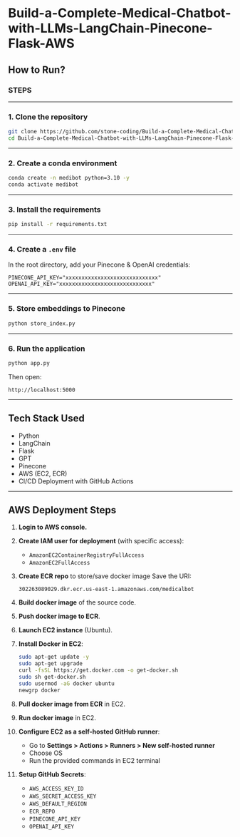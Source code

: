 # Build-a-Complete-Medical-Chatbot-with-LLMs-LangChain-Pinecone-Flask-AWS

## How to Run?

### **STEPS**

---

### **1. Clone the repository**
```bash
git clone https://github.com/stone-coding/Build-a-Complete-Medical-Chatbot-with-LLMs-LangChain-Pinecone-Flask-AWS.git
cd Build-a-Complete-Medical-Chatbot-with-LLMs-LangChain-Pinecone-Flask-AWS
````

---

### **2. Create a conda environment**

```bash
conda create -n medibot python=3.10 -y
conda activate medibot
```

---

### **3. Install the requirements**

```bash
pip install -r requirements.txt
```

---

### **4. Create a `.env` file**

In the root directory, add your Pinecone & OpenAI credentials:

```
PINECONE_API_KEY="xxxxxxxxxxxxxxxxxxxxxxxxxxxxx"
OPENAI_API_KEY="xxxxxxxxxxxxxxxxxxxxxxxxxxxxx"
```

---

### **5. Store embeddings to Pinecone**

```bash
python store_index.py
```

---

### **6. Run the application**

```bash
python app.py
```

Then open:

```
http://localhost:5000
```

---

## Tech Stack Used

* Python
* LangChain
* Flask
* GPT
* Pinecone
* AWS (EC2, ECR)
* CI/CD Deployment with GitHub Actions

---

## AWS Deployment Steps

1. **Login to AWS console.**
2. **Create IAM user for deployment** (with specific access):

   * `AmazonEC2ContainerRegistryFullAccess`
   * `AmazonEC2FullAccess`
3. **Create ECR repo** to store/save docker image
   Save the URI:

   ```
   302263089029.dkr.ecr.us-east-1.amazonaws.com/medicalbot
   ```
4. **Build docker image** of the source code.
5. **Push docker image to ECR**.
6. **Launch EC2 instance** (Ubuntu).
7. **Install Docker in EC2**:

   ```bash
   sudo apt-get update -y
   sudo apt-get upgrade
   curl -fsSL https://get.docker.com -o get-docker.sh
   sudo sh get-docker.sh
   sudo usermod -aG docker ubuntu
   newgrp docker
   ```
8. **Pull docker image from ECR** in EC2.
9. **Run docker image** in EC2.
10. **Configure EC2 as a self-hosted GitHub runner**:

    * Go to **Settings > Actions > Runners > New self-hosted runner**
    * Choose OS
    * Run the provided commands in EC2 terminal
11. **Setup GitHub Secrets**:

    * `AWS_ACCESS_KEY_ID`
    * `AWS_SECRET_ACCESS_KEY`
    * `AWS_DEFAULT_REGION`
    * `ECR_REPO`
    * `PINECONE_API_KEY`
    * `OPENAI_API_KEY`

```
